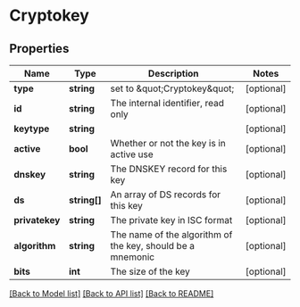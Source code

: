 # Cryptokey

## Properties
Name | Type | Description | Notes
------------ | ------------- | ------------- | -------------
**type** | **string** | set to \&quot;Cryptokey\&quot; | [optional] 
**id** | **string** | The internal identifier, read only | [optional] 
**keytype** | **string** |  | [optional] 
**active** | **bool** | Whether or not the key is in active use | [optional] 
**dnskey** | **string** | The DNSKEY record for this key | [optional] 
**ds** | **string[]** | An array of DS records for this key | [optional] 
**privatekey** | **string** | The private key in ISC format | [optional] 
**algorithm** | **string** | The name of the algorithm of the key, should be a mnemonic | [optional] 
**bits** | **int** | The size of the key | [optional] 

[[Back to Model list]](../README.md#documentation-for-models) [[Back to API list]](../README.md#documentation-for-api-endpoints) [[Back to README]](../README.md)


